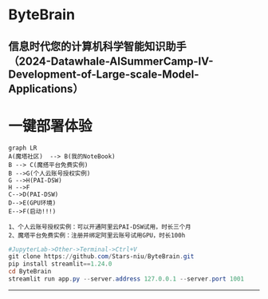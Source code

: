 # ByteBrain
信息时代您的计算机科学智能知识助手  
（2024-Datawhale-AISummerCamp-IV-  
Development-of-Large-scale-Model-Applications）
---
# 一键部署体验
```mermaid
graph LR
A(魔塔社区)  --> B(我的NoteBook)
B --> C(魔搭平台免费实例)
B -->G(个人云账号授权实例)
G -->H(PAI-DSW)
H -->F
C-->D(PAI-DSW)
D-->E(GPU环境)
E-->F(启动!!!)
```
`1、个人云账号授权实例：可以开通阿里云PAI-DSW试用，时长三个月`  
`2、魔塔平台免费实例：注册并绑定阿里云账号试用GPU，时长100h`
```powershell
#JupyterLab->Other->Terminal->Ctrl+V
git clone https://github.com/Stars-niu/ByteBrain.git
pip install streamlit==1.24.0
cd ByteBrain
streamlit run app.py --server.address 127.0.0.1 --server.port 1001
```
---
